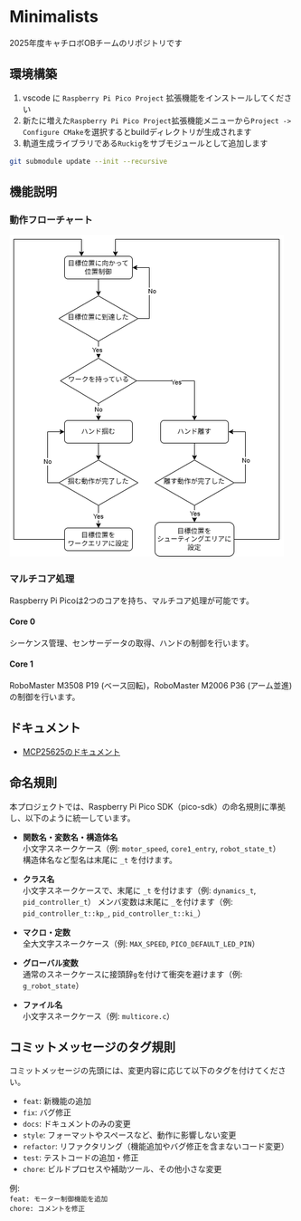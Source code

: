 # Minimalists
2025年度キャチロボOBチームのリポジトリです

## 環境構築

1. vscode に `Raspberry Pi Pico Project` 拡張機能をインストールしてください
2. 新たに増えた`Raspberry Pi Pico Project`拡張機能メニューから`Project -> Configure CMake`を選択するとbuildディレクトリが生成されます
3. 軌道生成ライブラリである`Ruckig`をサブモジュールとして追加します  

```bash
git submodule update --init --recursive
```

## 機能説明
### 動作フローチャート
![flowchart](img/FlowChart.drawio.png)
### マルチコア処理
Raspberry Pi Picoは2つのコアを持ち、マルチコア処理が可能です。
#### Core 0
シーケンス管理、センサーデータの取得、ハンドの制御を行います。
#### Core 1
RoboMaster M3508 P19 (ベース回転)，RoboMaster M2006 P36 (アーム並進)の制御を行います。

## ドキュメント

- [MCP25625のドキュメント](https://ww1.microchip.com/downloads/jp/DeviceDoc/20005282A_JP.pdf)

## 命名規則

本プロジェクトでは、Raspberry Pi Pico SDK（pico-sdk）の命名規則に準拠し、以下のように統一しています。

- **関数名・変数名・構造体名**  
    小文字スネークケース（例: `motor_speed`, `core1_entry`, `robot_state_t`）  
    構造体名など型名は末尾に `_t` を付けます。

- **クラス名**  
    小文字スネークケースで、末尾に `_t` を付けます（例: `dynamics_t`, `pid_controller_t`）
    メンバ変数は末尾に `_`を付けます（例: `pid_controller_t::kp_`, `pid_controller_t::ki_`）
- **マクロ・定数**  
    全大文字スネークケース（例: `MAX_SPEED`, `PICO_DEFAULT_LED_PIN`）

- **グローバル変数**  
    通常のスネークケースに接頭辞`g`を付けて衝突を避けます（例: `g_robot_state`）

- **ファイル名**  
    小文字スネークケース（例: `multicore.c`）

## コミットメッセージのタグ規則

コミットメッセージの先頭には、変更内容に応じて以下のタグを付けてください。

- `feat`: 新機能の追加
- `fix`: バグ修正
- `docs`: ドキュメントのみの変更
- `style`: フォーマットやスペースなど、動作に影響しない変更
- `refactor`: リファクタリング（機能追加やバグ修正を含まないコード変更）
- `test`: テストコードの追加・修正
- `chore`: ビルドプロセスや補助ツール、その他小さな変更

例:  
`feat: モーター制御機能を追加`  
`chore: コメントを修正`
